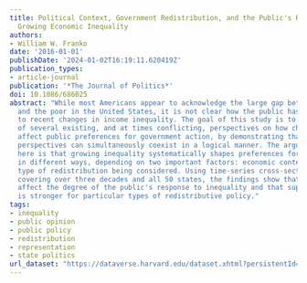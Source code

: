 ```yaml
---
title: Political Context, Government Redistribution, and the Public's Response to
  Growing Economic Inequality
authors:
- William W. Franko
date: '2016-01-01'
publishDate: '2024-01-02T16:19:11.620419Z'
publication_types:
- article-journal
publication: '*The Journal of Politics*'
doi: 10.1086/686025
abstract: "While most Americans appear to acknowledge the large gap between the rich
  and the poor in the United States, it is not clear how the public has responded
  to recent changes in income inequality. The goal of this study is to make sense
  of several existing, and at times conflicting, perspectives on how changes in inequality
  affect public preferences for government action, by demonstrating that each of these
  perspectives can simultaneously coexist in a logical manner. The argument put forward
  here is that growing inequality systematically shapes preferences for redistribution
  in different ways, depending on two important factors: economic context and the
  type of redistribution being considered. Using time-series cross-sectional data
  covering over three decades and all 50 states, the findings show that context does
  affect the degree of the public's response to inequality and that support for action
  is stronger for particular types of redistributive policy."
tags:
- inequality
- public opinion
- public policy
- redistribution
- representation
- state politics
url_dataset: "https://dataverse.harvard.edu/dataset.xhtml?persistentId=doi:10.7910/DVN/SYSOPW"
---
```


